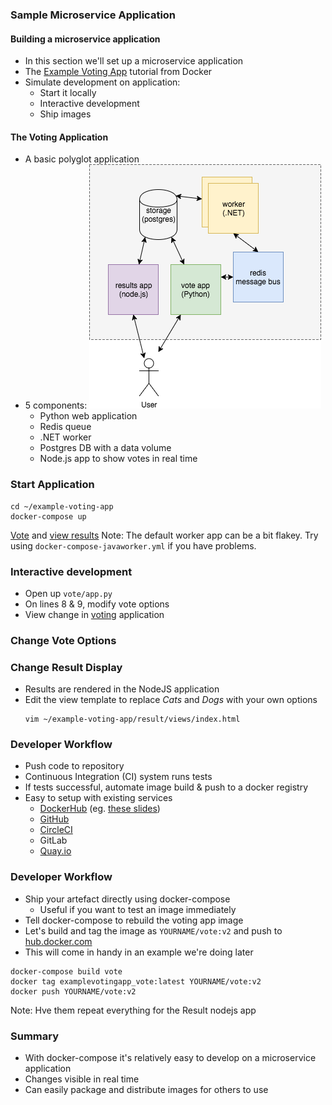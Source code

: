 ### Sample Microservice Application


#### Building a microservice application
* In this section we'll set up a microservice application
* The [Example Voting App](https://github.com/dockersamples/example-voting-app) tutorial from Docker
* Simulate development on application:
   + Start it locally
   + Interactive development
   + Ship images



#### The Voting Application
* A basic polyglot application <!-- .element: class="fragment" data-fragment-index="0" -->
* 5 components: <!-- .element: class="fragment" data-fragment-index="1" --> ![voting-app](img/voting-app.png "Voting App") <!-- .element: class="img-right" -->
    * Python web application <!-- .element: class="fragment" data-fragment-index="2" -->
    * Redis queue <!-- .element: class="fragment" data-fragment-index="3" -->
    * .NET worker <!-- .element: class="fragment" data-fragment-index="4" -->
    * Postgres DB with a data volume <!-- .element: class="fragment" data-fragment-index="5" -->
    * Node.js app to show votes in real time <!-- .element: class="fragment" data-fragment-index="6" -->

<!-- .element: class="stretch" -->



### Start Application
```
cd ~/example-voting-app
docker-compose up 
```
<asciinema-player autoplay="1" loop="loop"  font-size="medium" speed="1"
    theme="solarized-light" src="asciinema/docker-compose.json" cols="174" rows="10"></asciinema-player>
[Vote](http://localhost:5000) and [view results](http://localhost:5001)
 Note: The default worker app can be a bit flakey. Try using `docker-compose-javaworker.yml` if you have problems.


### Interactive development

* Open up <code>vote/app.py</code> 
* On lines 8 & 9, modify vote options
* View change in <a href="http://localhost:5000">voting</a> application


### Change Vote Options
<asciinema-player autoplay="1" loop="loop"  font-size="medium" speed="1" theme="solarized-light" src="asciinema/asciicast-120556.json" cols="138" rows="21"></asciinema-player>



### Change Result Display
* Results are rendered in the NodeJS application
* Edit the view template to replace _Cats_ and _Dogs_ with your own options
   ```
   vim ~/example-voting-app/result/views/index.html
   ```
<!--<asciinema-player autoplay="1" loop="loop"  font-size="medium" speed="1" theme="solarized-light" src="asciinema/update-nodeapp.cast" start-at="10" cols="138" rows="21"></asciinema-player>-->


### Developer Workflow

* Push code to repository <!-- .element: class="fragment" data-fragment-index="0" -->
* Continuous Integration (CI) system runs tests <!-- .element: class="fragment" data-fragment-index="1" -->
* If tests successful, automate image build &amp; push to a docker registry <!-- .element: class="fragment" data-fragment-index="2" -->
* Easy to setup with existing services <!-- .element: class="fragment" data-fragment-index="3" -->
   * [DockerHub](https://hub.docker.com) (eg. [these slides](https://hub.docker.com/r/heytrav/docker-introduction-slides/builds/))
   * [GitHub](https://github.com)
   * [CircleCI](https://circleci.com)
   * GitLab
   * [Quay.io](https://quay.io)


### Developer Workflow

* Ship your artefact directly using docker-compose <!-- .element: class="fragment" data-fragment-index="0" -->
   * Useful if you want to test an image immediately
* Tell docker-compose to rebuild the voting app image <!-- .element: class="fragment" data-fragment-index="1" -->
* Let's build and tag the image as <!-- .element: class="fragment" data-fragment-index="2" -->`YOURNAME/vote:v2` and push to [hub.docker.com](https://hub.docker.com)
* This will come in handy in an example we're doing later <!-- .element: class="fragment" data-fragment-index="2" -->
```
docker-compose build vote
docker tag examplevotingapp_vote:latest YOURNAME/vote:v2
docker push YOURNAME/vote:v2
```
<!-- .element: class="fragment" data-fragment-index="2" -->
Note: Hve them repeat everything for the Result nodejs app


### Summary

* With docker-compose it's relatively easy to develop on a microservice application
* Changes visible in real time
* Can easily package and distribute images for others to use
